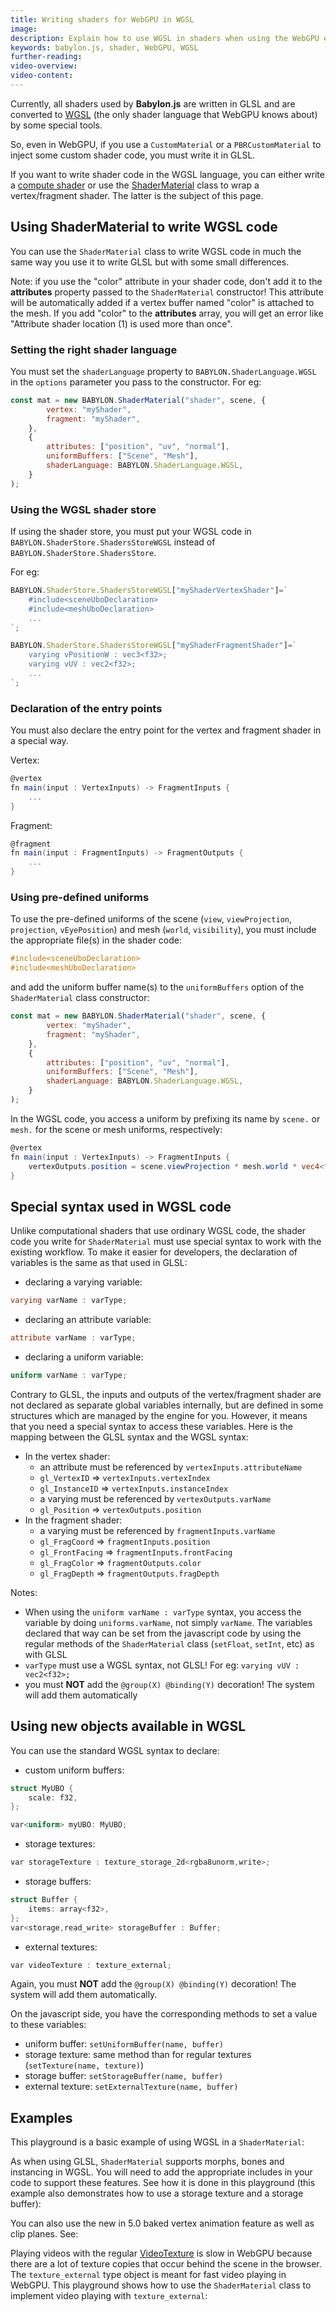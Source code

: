 ```yaml
---
title: Writing shaders for WebGPU in WGSL
image: 
description: Explain how to use WGSL in shaders when using the WebGPU engine
keywords: babylon.js, shader, WebGPU, WGSL
further-reading:
video-overview:
video-content:
---
```


Currently, all shaders used by **Babylon.js** are written in GLSL and are converted to [WGSL](https://gpuweb.github.io/gpuweb/wgsl/) (the only shader language that WebGPU knows about) by some special tools.

So, even in WebGPU, if you use a `CustomMaterial` or a `PBRCustomMaterial` to inject some custom shader code, you must write it in GLSL.

If you want to write shader code in the WGSL language, you can either write a [compute shader](/features/featuresDeepDive/materials/shaders/computeShader) or use the [ShaderMaterial](/typedoc/classes/babylon.shadermaterial) class to wrap a vertex/fragment shader. The latter is the subject of this page.

## Using ShaderMaterial to write WGSL code
You can use the `ShaderMaterial` class to write WGSL code in much the same way you use it to write GLSL but with some small differences.

Note: if you use the "color" attribute in your shader code, don't add it to the **attributes** property passed to the `ShaderMaterial` constructor! This attribute will be automatically added if a vertex buffer named "color" is attached to the mesh. If you add "color" to the **attributes** array, you will get an error like "Attribute shader location (1) is used more than once".

### Setting the right shader language
You must set the `shaderLanguage` property to `BABYLON.ShaderLanguage.WGSL` in the `options` parameter you pass to the constructor.
For eg:
```javascript
const mat = new BABYLON.ShaderMaterial("shader", scene, {
        vertex: "myShader",
        fragment: "myShader",
    },
    {
        attributes: ["position", "uv", "normal"],
        uniformBuffers: ["Scene", "Mesh"],
        shaderLanguage: BABYLON.ShaderLanguage.WGSL,
    }
);
```

### Using the WGSL shader store
If using the shader store, you must put your WGSL code in `BABYLON.ShaderStore.ShadersStoreWGSL` instead of `BABYLON.ShaderStore.ShadersStore`.

For eg:
```javascript
BABYLON.ShaderStore.ShadersStoreWGSL["myShaderVertexShader"]=`   
    #include<sceneUboDeclaration>
    #include<meshUboDeclaration>
    ...
`;

BABYLON.ShaderStore.ShadersStoreWGSL["myShaderFragmentShader"]=`
    varying vPositionW : vec3<f32>;
    varying vUV : vec2<f32>;
    ...
`;
```

### Declaration of the entry points
You must also declare the entry point for the vertex and fragment shader in a special way.

Vertex:
```glsl
@vertex
fn main(input : VertexInputs) -> FragmentInputs {
    ...
}

```
Fragment:
```glsl
@fragment
fn main(input : FragmentInputs) -> FragmentOutputs {
    ...
}
```

### Using pre-defined uniforms
To use the pre-defined uniforms of the scene (`view`, `viewProjection`, `projection`, `vEyePosition`) and mesh (`world`, `visibility`), you must include the appropriate file(s) in the shader code:
```glsl
#include<sceneUboDeclaration>
#include<meshUboDeclaration>
```
and add the uniform buffer name(s) to the `uniformBuffers` option of the `ShaderMaterial` class constructor:
```javascript
const mat = new BABYLON.ShaderMaterial("shader", scene, {
        vertex: "myShader",
        fragment: "myShader",
    },
    {
        attributes: ["position", "uv", "normal"],
        uniformBuffers: ["Scene", "Mesh"],
        shaderLanguage: BABYLON.ShaderLanguage.WGSL,
    }
);
```

In the WGSL code, you access a uniform by prefixing its name by `scene.` or `mesh.` for the scene or mesh uniforms, respectively:
```glsl
@vertex
fn main(input : VertexInputs) -> FragmentInputs {
    vertexOutputs.position = scene.viewProjection * mesh.world * vec4<f32>(vertexInputs.position, 1.0);
}    
```

## Special syntax used in WGSL code
Unlike computational shaders that use ordinary WGSL code, the shader code you write for `ShaderMaterial` must use special syntax to work with the existing workflow. To make it easier for developers, the declaration of variables is the same as that used in GLSL:
* declaring a varying variable:
```glsl
varying varName : varType;
```
* declaring an attribute variable:
```glsl
attribute varName : varType;
```
* declaring a uniform variable:
```glsl
uniform varName : varType;
```

Contrary to GLSL, the inputs and outputs of the vertex/fragment shader are not declared as separate global variables internally, but are defined in some structures which are managed by the engine for you. However, it means that you need a special syntax to access these variables. Here is the mapping between the GLSL syntax and the WGSL syntax:
* In the vertex shader:
  * an attribute must be referenced by `vertexInputs.attributeName`
  * `gl_VertexID` => `vertexInputs.vertexIndex`
  * `gl_InstanceID` => `vertexInputs.instanceIndex`
  * a varying must be referenced by `vertexOutputs.varName`
  * `gl_Position` => `vertexOutputs.position`
* In the fragment shader:
  * a varying must be referenced by `fragmentInputs.varName`
  * `gl_FragCoord` => `fragmentInputs.position`
  * `gl_FrontFacing` => `fragmentInputs.frontFacing`
  * `gl_FragColor` => `fragmentOutputs.color`
  * `gl_FragDepth` => `fragmentOutputs.fragDepth`

Notes:
* When using the `uniform varName : varType` syntax, you access the variable by doing `uniforms.varName`, not simply `varName`. The variables declared that way can be set from the javascript code by using the regular methods of the `ShaderMaterial` class (`setFloat`, `setInt`, etc) as with GLSL
* `varType` must use a WGSL syntax, not GLSL! For eg: `varying vUV : vec2<f32>;`
* you must **NOT** add the `@group(X) @binding(Y)` decoration! The system will add them automatically

## Using new objects available in WGSL
You can use the standard WGSL syntax to declare:
* custom uniform buffers:
```glsl
struct MyUBO {
    scale: f32,
};

var<uniform> myUBO: MyUBO;
```
* storage textures:
```glsl
var storageTexture : texture_storage_2d<rgba8unorm,write>;
```
* storage buffers:
```glsl
struct Buffer {
    items: array<f32>,
};
var<storage,read_write> storageBuffer : Buffer;
```
* external textures:
```glsl
var videoTexture : texture_external;
```

Again, you must **NOT** add the `@group(X) @binding(Y)` decoration! The system will add them automatically.

On the javascript side, you have the corresponding methods to set a value to these variables:
* uniform buffer: `setUniformBuffer(name, buffer)`
* storage texture: same method than for regular textures (`setTexture(name, texture)`)
* storage buffer: `setStorageBuffer(name, buffer)`
* external texture: `setExternalTexture(name, buffer)`

## Examples
This playground is a basic example of using WGSL in a `ShaderMaterial`: <Playground id="#6GFJNR#178" image="/img/playgroundsAndNMEs/pg-6GFJNR-164.png" engine="webgpu" title="Basic example of WGSL with ShaderMaterial" description="Demonstrate how to write WGSL code with the ShaderMaterial class"/>

As when using GLSL, `ShaderMaterial` supports morphs, bones and instancing in WGSL. You will need to add the appropriate includes in your code to support these features. See how it is done in this playground (this example also demonstrates how to use a storage texture and a storage buffer): <Playground id="#8RU8Q3#155" image="/img/playgroundsAndNMEs/pg-8RU8Q3-126.png" engine="webgpu" title="Advanced usage of the ShaderMaterial class" description="Demonstrate how to write WGSL code with the ShaderMaterial class to support bones, morphs and instances"/>

You can also use the new in 5.0 baked vertex animation feature as well as clip planes. See: <Playground id="#8RU8Q3#156" image="/img/playgroundsAndNMEs/pg-8RU8Q3-106.png" engine="webgpu" title="Using BVA and clip planes in WGSL" description="Demonstrate how to write WGSL code with the ShaderMaterial class to support baked vertex animations and clip planes"/>

Playing videos with the regular [VideoTexture](/typedoc/classes/babylon.videotexture) is slow in WebGPU because there are a lot of texture copies that occur behind the scene in the browser. The `texture_external` type object is meant for fast video playing in WebGPU. This playground shows how to use the `ShaderMaterial` class to implement video playing with `texture_external`: <Playground id="#6GFJNR#179" image="/img/playgroundsAndNMEs/pg-6GFJNR-163.png" engine="webgpu" title="Video playing with the ShaderMaterial class" description="Demonstrate how to play videos using external texture in WGSL"/>

